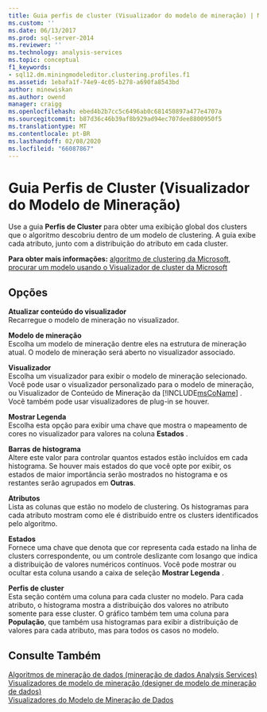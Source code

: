 ```yaml
---
title: Guia perfis de cluster (Visualizador do modelo de mineração) | Microsoft Docs
ms.custom: ''
ms.date: 06/13/2017
ms.prod: sql-server-2014
ms.reviewer: ''
ms.technology: analysis-services
ms.topic: conceptual
f1_keywords:
- sql12.dm.miningmodeleditor.clustering.profiles.f1
ms.assetid: 1ebafa1f-74e9-4c05-b278-a690fa8543bd
author: minewiskan
ms.author: owend
manager: craigg
ms.openlocfilehash: ebed4b2b7cc5c6496ab0c681450897a477e4707a
ms.sourcegitcommit: b87d36c46b39af8b929ad94ec707dee8800950f5
ms.translationtype: MT
ms.contentlocale: pt-BR
ms.lasthandoff: 02/08/2020
ms.locfileid: "66087867"
---
```

# <a name="cluster-profiles-tab-mining-model-viewer"></a>Guia Perfis de Cluster (Visualizador do Modelo de Mineração)
  Use a guia **Perfis de Cluster** para obter uma exibição global dos clusters que o algoritmo descobriu dentro de um modelo de clustering. A guia exibe cada atributo, junto com a distribuição do atributo em cada cluster.  
  
 **Para obter mais informações:** [algoritmo de clustering da Microsoft](data-mining/microsoft-clustering-algorithm.md), [procurar um modelo usando o Visualizador de cluster da Microsoft](data-mining/browse-a-model-using-the-microsoft-cluster-viewer.md)  
  
## <a name="options"></a>Opções  
 **Atualizar conteúdo do visualizador**  
 Recarregue o modelo de mineração no visualizador.  
  
 **Modelo de mineração**  
 Escolha um modelo de mineração dentre eles na estrutura de mineração atual. O modelo de mineração será aberto no visualizador associado.  
  
 **Visualizador**  
 Escolha um visualizador para exibir o modelo de mineração selecionado. Você pode usar o visualizador personalizado para o modelo de mineração, ou Visualizador de Conteúdo de Mineração da [!INCLUDE[msCoName](../includes/msconame-md.md)] . Você também pode usar visualizadores de plug-in se houver.  
  
 **Mostrar Legenda**  
 Escolha esta opção para exibir uma chave que mostra o mapeamento de cores no visualizador para valores na coluna **Estados** .  
  
 **Barras de histograma**  
 Altere este valor para controlar quantos estados estão incluídos em cada histograma. Se houver mais estados do que você opte por exibir, os estados de maior importância serão mostrados no histograma e os restantes serão agrupados em **Outras**.  
  
 **Atributos**  
 Lista as colunas que estão no modelo de clustering. Os histogramas para cada atributo mostram como ele é distribuído entre os clusters identificados pelo algoritmo.  
  
 **Estados**  
 Fornece uma chave que denota que cor representa cada estado na linha de clusters correspondente, ou um controle deslizante com losango que indica a distribuição de valores numéricos contínuos. Você pode mostrar ou ocultar esta coluna usando a caixa de seleção **Mostrar Legenda** .  
  
 **Perfis de cluster**  
 Esta seção contém uma coluna para cada cluster no modelo. Para cada atributo, o histograma mostra a distribuição dos valores no atributo somente para esse cluster. O gráfico também tem uma coluna para **População**, que também usa histogramas para exibir a distribuição de valores para cada atributo, mas para todos os casos no modelo.  
  
## <a name="see-also"></a>Consulte Também  
 [Algoritmos de mineração de dados &#40;mineração de dados Analysis Services&#41;](data-mining/data-mining-algorithms-analysis-services-data-mining.md)   
 [Visualizadores de modelo de mineração &#40;designer de modelo de mineração de dados&#41;](mining-model-viewers-data-mining-model-designer.md)   
 [Visualizadores do Modelo de Mineração de Dados](data-mining/data-mining-model-viewers.md)  
  
  
